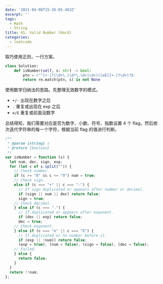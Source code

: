 ```yaml
---
date: '2021-04-08T15:36:05.463Z'
excerpt: ''
tags:
  - Math
  - String
title: 65. Valid Number (Hard)
categories:
  - leetcode
---
```


取巧使用正则，一行方案。

```python
class Solution:
    def isNumber(self, s: str) -> bool:
        ptn = r'^[+-]?(\d+\.|\d*\.\d+|\d+)([eE][+-]?\d+)?$'
        return re.match(ptn, s) is not None
```

使用数学归纳法的思路。先整理无效数字的模式。

- `+/-` 出现在数字之后
- `.` 重复或出现在 exp 之后
- `e/E` 重复或前面没数字

总结得知，我们需要对应是否为数字、小数、符号、指数设置 4 个 flag，然后依次迭代字符串的每一个字符，根据当前 flag 的值进行判断。

```js
/**
 * @param {string} s
 * @return {boolean}
 */
var isNumber = function (s) {
  let num, dec, sign, exp;
  for (let c of s.split("")) {
    // Check number.
    if (c >= "0" && c <= "9") num = true;
    // Check sign.
    else if (c === "+" || c === "-") {
      // If sign duplicated or appears after number or decimal.
      if (sign || num || dec) return false;
      sign = true;
    // Check decimal.
    } else if (c === ".") {
      // If duplicated or appears after exponent.
      if (dec || exp) return false;
      dec = true;
    // Check exponent.
    } else if (c === "e" || c === "E") {
      // If duplicated or no number before it.
      if (exp || !num)) return false;
      (exp = true), (num = false), (sign = false), (dec = false);
    // Failed.
    } else {
      return false;
    }
  }
  return !!num;
};
```

